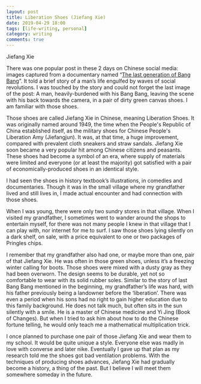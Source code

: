 ```yaml
---
layout: post
title: Liberation Shoes (Jiefang Xie)
date: 2019-04-29 18:00
tags: [life-writing, personal]
category: writing
comments: true
---
```


Jiefang Xie

There was one popular post in these 2 days on Chinese social media: images captured from a documentary named “[The last generation of Bang Bang](https://www.youtube.com/watch?v=dZ2NmxXETCY&list=PLRHs3ri5VfhNyQhaNoriga-lJ5zS3RvzM)”. It told a brief story of a man’s life engulfed by waves of social revolutions. I was touched  by the story and could not forget the last image of the post: A man, heavily-burdened with his Bang Bang, leaving the scene with his back towards the camera, in a pair of dirty green canvas shoes. I am familiar with those shoes.

Those shoes are called Jiefang Xie in Chinese, meaning Liberation Shoes. It was originally named around 1949, the time when the People's Republic of China established itself, as the military shoes for Chinese People's Liberation Amy (Jiefangjun). It was, at that time, a huge improvement, compared with prevalent cloth sneakers and straw sandals. Jiefang Xie soon became a very popular hit among Chinese citizens and peasants. These shoes had become a symbol of an era, where supply of materials were limited and everyone (or at least the majority) got satisfied with a pair of economically-produced shoes in an identical style. 

I had seen the shoes in history textbook’s illustrations, in comedies and documentaries. Though it was in the small village where my grandfather lived and still lives in, I made actual encounter and had connection with those shoes.

When I was young, there were only two sundry stores in that village. When I visited my grandfather, I sometimes went to wander around the shops to entertain myself, for there was not many people I knew in that village that I can play with, nor internet for me to surf. I saw those shoes lying silently on a dark shelf, on sale, with a price equivalent to one or two packages of Pringles chips.

I remember that my grandfather also had one, or maybe more than one, pair of that Jiefang Xie. He was often in those green shoes, unless it’s a freezing winter calling for boots. Those shoes were mixed with a dusty gray as they had been overworn. The design seems to be durable, yet not so comfortable to wear with its solid rubber soles. Similar to the story of last Bang Bang mentioned in the beginning, my grandfather’s life was hard, with his father previously being a landowner before the ‘liberation’. There was even a period when his sons had no right to gain higher education due to this family background. He does not talk much, but often sits in the sun silently with a smile. He is  a master of Chinese medicine and Yi Jing (Book of Changes). But when I tried to ask him about how to do the Chinese fortune telling, he would only teach me a mathematical multiplication trick.

I once planned to purchase one pair of those Jiefang Xie and wear them to my school.  It would be quite unique a style. Everyone else was madly in love with converse and later nike. Eventually I gave up that plan as my research told me the shoes got bad ventilation problems. With the techniques of producing shoes advances, Jiefang Xie had gradually become a history, a thing of the past. But I believe I will meet them somewhere someday in the future.  

